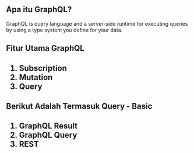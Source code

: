 <h2> Apa itu GraphQL? </h2>
GraphQL is query language and a server-side runtime for executing queries by using a type system you define for your data.
<h2> Fitur Utama GraphQL <h2>
<ol type ="1">
<li>Subscription</li>
<li>Mutation</li>
<li>Query</li>
</ol>
<h2> Berikut Adalah Termasuk Query - Basic <h2>
<ol type ="1">
<li>GraphQL Result</li>
<li>GraphQL Query</li>
<li>REST</li>
</ol>
